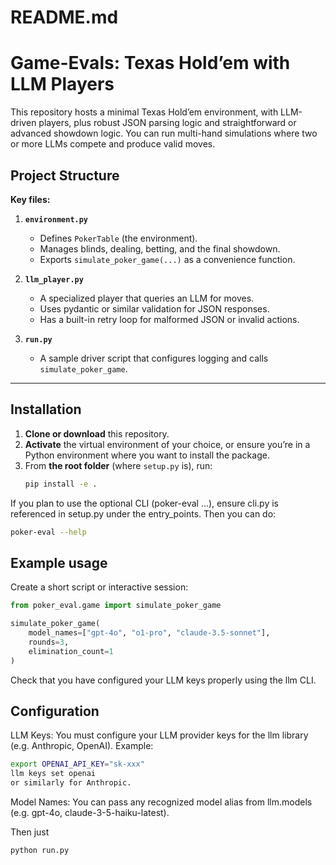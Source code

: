 # README.md

# Game-Evals: Texas Hold’em with LLM Players

This repository hosts a minimal Texas Hold’em environment, with LLM-driven players, plus robust JSON parsing logic and straightforward or advanced showdown logic. You can run multi-hand simulations where two or more LLMs compete and produce valid moves.

## Project Structure

**Key files:**

1. **`environment.py`**  
   - Defines `PokerTable` (the environment).  
   - Manages blinds, dealing, betting, and the final showdown.  
   - Exports `simulate_poker_game(...)` as a convenience function.

2. **`llm_player.py`**  
   - A specialized player that queries an LLM for moves.  
   - Uses pydantic or similar validation for JSON responses.  
   - Has a built-in retry loop for malformed JSON or invalid actions.

3. **`run.py`**  
   - A sample driver script that configures logging and calls `simulate_poker_game`.

---

## Installation

1. **Clone or download** this repository.
2. **Activate** the virtual environment of your choice, or ensure you’re in a Python environment where you want to install the package.
3. From **the root folder** (where `setup.py` is), run:
   ```bash
   pip install -e .
   ```

If you plan to use the optional CLI (poker-eval ...), ensure cli.py is referenced in setup.py under the entry_points. Then you can do:
   ```bash
poker-eval --help
   ```


Example usage
-------------
Create a short script or interactive session:
```python
from poker_eval.game import simulate_poker_game

simulate_poker_game(
    model_names=["gpt-4o", "o1-pro", "claude-3.5-sonnet"],
    rounds=3,
    elimination_count=1
)
```

Check that you have configured your LLM keys properly using the llm CLI.

## Configuration
LLM Keys: You must configure your LLM provider keys for the llm library (e.g. Anthropic, OpenAI).
Example:
```bash
export OPENAI_API_KEY="sk-xxx"
llm keys set openai
or similarly for Anthropic.
```
Model Names: You can pass any recognized model alias from llm.models (e.g. gpt-4o, claude-3-5-haiku-latest).

Then just
```python
python run.py
```